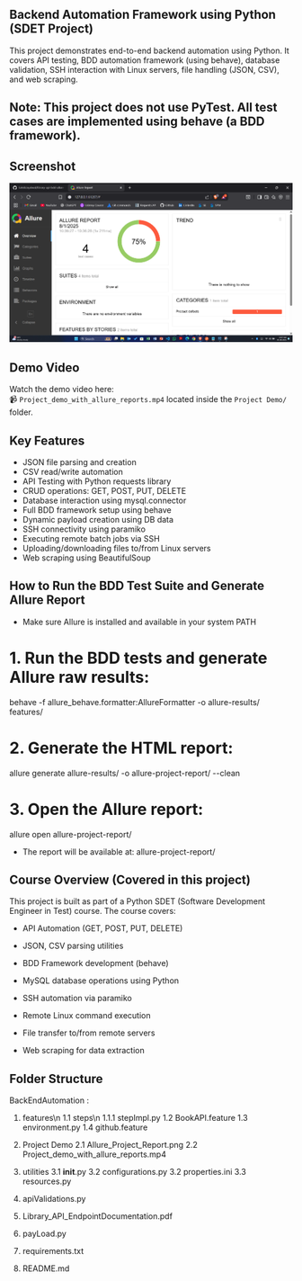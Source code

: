 ## Backend Automation Framework using Python (SDET Project)
This project demonstrates end-to-end backend automation using Python. It covers API testing, BDD automation framework (using behave), database validation, SSH interaction with Linux servers, file handling (JSON, CSV), and web scraping.

## Note: This project does not use PyTest. All test cases are implemented using behave (a BDD framework).

## Screenshot

![Allure Report Screenshot](Project%20Demo/Allure_Project_Report.png)

## Demo Video

Watch the demo video here:  
📹 `Project_demo_with_allure_reports.mp4` located inside the `Project Demo/` folder.

## Key Features

- JSON file parsing and creation
- CSV read/write automation
- API Testing with Python requests library
- CRUD operations: GET, POST, PUT, DELETE
- Database interaction using mysql.connector
- Full BDD framework setup using behave
- Dynamic payload creation using DB data
- SSH connectivity using paramiko
- Executing remote batch jobs via SSH
- Uploading/downloading files to/from Linux servers
- Web scraping using BeautifulSoup

## How to Run the BDD Test Suite and Generate Allure Report

- Make sure Allure is installed and available in your system PATH

# 1. Run the BDD tests and generate Allure raw results:
behave -f allure_behave.formatter:AllureFormatter -o allure-results/ features/

# 2. Generate the HTML report:
allure generate allure-results/ -o allure-project-report/ --clean

# 3. Open the Allure report:
allure open allure-project-report/

- The report will be available at: allure-project-report/


## Course Overview (Covered in this project)
This project is built as part of a Python SDET (Software Development Engineer in Test) course. The course covers:

- API Automation (GET, POST, PUT, DELETE)

- JSON, CSV parsing utilities

- BDD Framework development (behave)

- MySQL database operations using Python

- SSH automation via paramiko

- Remote Linux command execution

- File transfer to/from remote servers

- Web scraping for data extraction

## Folder Structure

BackEndAutomation :

1. features\n
  1.1 steps\n
     1.1.1 stepImpl.py
   1.2 BookAPI.feature
   1.3 environment.py
   1.4 github.feature

2. Project Demo
  2.1 Allure_Project_Report.png
  2.2 Project_demo_with_allure_reports.mp4

3. utilities
  3.1 __init__.py
  3.2 configurations.py
  3.2 properties.ini
  3.3 resources.py

4. apiValidations.py
5. Library_API_EndpointDocumentation.pdf
6. payLoad.py
7. requirements.txt
8. README.md

